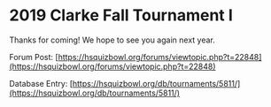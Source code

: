 # 2019 Clarke Fall Tournament I

Thanks for coming! We hope to see you again next year.

Forum Post: [https://hsquizbowl.org/forums/viewtopic.php?t=22848](https://hsquizbowl.org/forums/viewtopic.php?t=22848)

Database Entry: [https://hsquizbowl.org/db/tournaments/5811/](https://hsquizbowl.org/db/tournaments/5811/)
